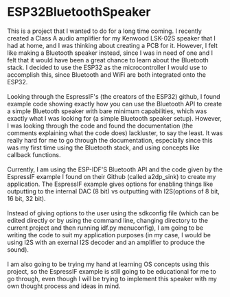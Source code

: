 # ESP32BluetoothSpeaker  
This is a project that I wanted to do for a long time coming. I recently created a Class A audio amplifier for my Kenwood LSK-02S speaker that I had at home, and I was thinking about creating a PCB for it. However, I felt like making a Bluetooth speaker instead, since I was in need of one and I felt that it would have been a great chance to learn about the Bluetooth stack. I decided to use the ESP32 as the microcontroller I would use to accomplish this, since Bluetooth and WiFi are both integrated onto the ESP32.<br /><br />
  Looking through the EspressIF's (the creators of the ESP32) github, I found example code showing exactly how you can use the Bluetooth API to create a simple Bluetooth speaker with bare minimum capabilities, which was exactly what I was looking for (a simple Bluetooth speaker setup). However, I was looking through the code and found the documentation (the comments explaining what the code does) lackluster, to say the least. It was really hard for me to go through the documentation, especially since this was my first time using the Bluetooth stack, and using concepts like callback functions.<br /><br />
  Currently, I am using the ESP-IDF'S Bluetooth API and the code given by the EspressIF example I found on their Github (called a2dp_sink) to create my application. The EspressIF example gives options for enabling things like outputting to the internal DAC (8 bit) vs outputting with I2S(options of 8 bit, 16 bit, 32 bit).<br /><br />
  Instead of giving options to the user using the sdkconfig file (which can be edited directly or by using the command line, changing directory to the current project and then running idf.py menuconfig), I am going to be writing the code to suit my application purposes (in my case, I would be using I2S with an exernal I2S decoder and an amplifier to produce the sound).<br /><br />
I am also going to be trying my hand at learning OS concepts using this project, so the EspressIF example is still going to be educational for me to go through, even though I will be trying to implement this speaker with my own thought process and ideas in mind.<br /><br />
